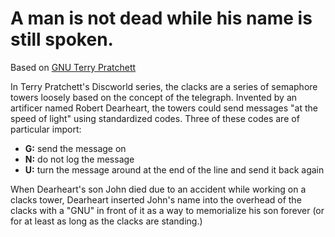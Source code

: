 # A man is not dead while his name is still spoken.

Based on [GNU Terry Pratchett](http://www.gnuterrypratchett.com/)

In Terry Pratchett's Discworld series, the clacks are a series of semaphore towers loosely based on the concept of the telegraph. Invented by an artificer named Robert Dearheart, the towers could send messages "at the speed of light" using standardized codes. Three of these codes are of particular import:

* **G:** send the message on
* **N:** do not log the message
* **U:** turn the message around at the end of the line and send it back again

When Dearheart's son John died due to an accident while working on a clacks tower, Dearheart inserted John's name into the overhead of the clacks with a "GNU" in front of it as a way to memorialize his son forever (or for at least as long as the clacks are standing.)

